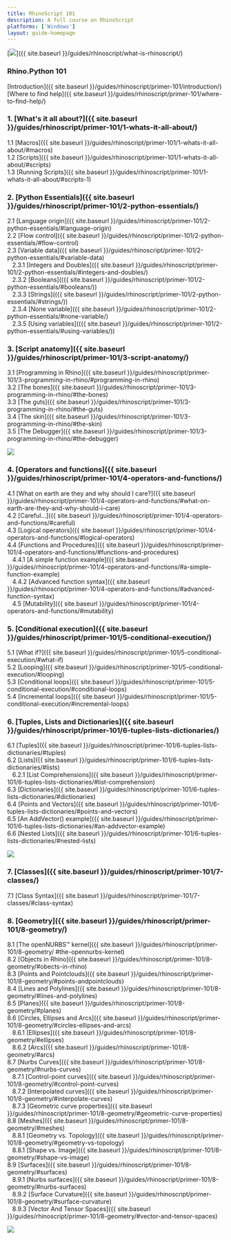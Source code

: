 ```yaml
---
title: RhinoScript 101
description: A full course on RhinoScript
platforms: ['Windows']
layout: guide-homepage
---
```


<!--the .snagit project for this image can be found next to the image -->
[<img src="{{ site.baseurl }}/images/rhinoscript-guides-col1.png">]({{ site.baseurl }}/guides/rhinoscript/what-is-rhinoscript/)

### Rhino.Python 101

   [Introduction]({{ site.baseurl }}/guides/rhinoscript/primer-101/introduction/)  
   [Where to find help]({{ site.baseurl }}/guides/rhinoscript/primer-101/where-to-find-help/)  

### 1. [What's it all about?]({{ site.baseurl }}/guides/rhinoscript/primer-101/1-whats-it-all-about/) 

   1.1 [Macros]({{ site.baseurl }}/guides/rhinoscript/primer-101/1-whats-it-all-about/#macros)  
   1.2 [Scripts]({{ site.baseurl }}/guides/rhinoscript/primer-101/1-whats-it-all-about/#scripts)  
   1.3 [Running Scripts]({{ site.baseurl }}/guides/rhinoscript/primer-101/1-whats-it-all-about/#scripts-1)  

### 2. [Python Essentials]({{ site.baseurl }}/guides/rhinoscript/primer-101/2-python-essentials/)  

   2.1	[Language origin]({{ site.baseurl }}/guides/rhinoscript/primer-101/2-python-essentials/#language-origin)  
   2.2	[Flow control]({{ site.baseurl }}/guides/rhinoscript/primer-101/2-python-essentials/#flow-control)  
   2.3	[Variable data]({{ site.baseurl }}/guides/rhinoscript/primer-101/2-python-essentials/#variable-data)  
&nbsp;&nbsp; 2.3.1	[Integers and Doubles]({{ site.baseurl }}/guides/rhinoscript/primer-101/2-python-essentials/#integers-and-doubles/)  
&nbsp;&nbsp; 2.3.2	[Booleans](({{ site.baseurl }}/guides/rhinoscript/primer-101/2-python-essentials/#booleans/))  
&nbsp;&nbsp; 2.3.3	[Strings](({{ site.baseurl }}/guides/rhinoscript/primer-101/2-python-essentials/#strings/))  
&nbsp;&nbsp; 2.3.4	[None variable]({{ site.baseurl }}/guides/rhinoscript/primer-101/2-python-essentials/#none-variable/)  
&nbsp;&nbsp; 2.3.5	[Using variables](({{ site.baseurl }}/guides/rhinoscript/primer-101/2-python-essentials/#using-variables/))  

### 3. [Script anatomy]({{ site.baseurl }}/guides/rhinoscript/primer-101/3-script-anatomy/)

   3.1 [Programming in Rhino]({{ site.baseurl }}/guides/rhinoscript/primer-101/3-programming-in-rhino/#programming-in-rhino)    
   3.2 [The bones]({{ site.baseurl }}/guides/rhinoscript/primer-101/3-programming-in-rhino/#the-bones)  
   3.3 [The guts]({{ site.baseurl }}/guides/rhinoscript/primer-101/3-programming-in-rhino/#the-guts)  
   3.4 [The skin]({{ site.baseurl }}/guides/rhinoscript/primer-101/3-programming-in-rhino/#the-skin)  
   3.5 [The Debugger]({{ site.baseurl }}/guides/rhinoscript/primer-101/3-programming-in-rhino/#the-debugger)   


<!--column-->

<!--the .snagit project for this image can be found next to the image -->
[<img src="{{ site.baseurl }}/images/rhinoscript-guides-col2.png">](https://docs.python.org/2/tutorial/index.html)

### 4. [Operators and functions]({{ site.baseurl }}/guides/rhinoscript/primer-101/4-operators-and-functions/)

   4.1	[What on earth are they and why should I care?]({{ site.baseurl }}/guides/rhinoscript/primer-101/4-operators-and-functions/#what-on-earth-are-they-and-why-should-i-care)   
   4.2	[Careful…]({{ site.baseurl }}/guides/rhinoscript/primer-101/4-operators-and-functions/#careful)     
   4.3	[Logical operators]({{ site.baseurl }}/guides/rhinoscript/primer-101/4-operators-and-functions/#logical-operators)     
   4.4	[Functions and Procedures]({{ site.baseurl }}/guides/rhinoscript/primer-101/4-operators-and-functions/#functions-and-procedures)     
&nbsp;&nbsp; 4.4.1 [A simple function example]({{ site.baseurl }}/guides/rhinoscript/primer-101/4-operators-and-functions/#a-simple-function-example)     
&nbsp;&nbsp; 4.4.2 [Advanced function syntax]({{ site.baseurl }}/guides/rhinoscript/primer-101/4-operators-and-functions/#advanced-function-syntax)     
&nbsp;&nbsp; 4.5	[Mutability]({{ site.baseurl }}/guides/rhinoscript/primer-101/4-operators-and-functions/#mutability)      

### 5. [Conditional execution]({{ site.baseurl }}/guides/rhinoscript/primer-101/5-conditional-execution/)

   5.1	[What if?]({{ site.baseurl }}/guides/rhinoscript/primer-101/5-conditional-execution/#what-if)  
   5.2	[Looping]({{ site.baseurl }}/guides/rhinoscript/primer-101/5-conditional-execution/#looping)  
   5.3	[Conditional loops]({{ site.baseurl }}/guides/rhinoscript/primer-101/5-conditional-execution/#conditional-loops)  
   5.4	[Incremental loops]({{ site.baseurl }}/guides/rhinoscript/primer-101/5-conditional-execution/#incremental-loops)  


### 6. [Tuples, Lists and Dictionaries]({{ site.baseurl }}/guides/rhinoscript/primer-101/6-tuples-lists-dictionaries/)

   6.1	[Tuples]({{ site.baseurl }}/guides/rhinoscript/primer-101/6-tuples-lists-dictionaries/#tuples)  
   6.2	[Lists]({{ site.baseurl }}/guides/rhinoscript/primer-101/6-tuples-lists-dictionaries/#lists)  
&nbsp;&nbsp; 6.2.1	[List Comprehensions]({{ site.baseurl }}/guides/rhinoscript/primer-101/6-tuples-lists-dictionaries/#list-comprehension)  
   6.3	[Dictionaries]({{ site.baseurl }}/guides/rhinoscript/primer-101/6-tuples-lists-dictionaries/#dictionaries)  
   6.4	[Points and Vectors]({{ site.baseurl }}/guides/rhinoscript/primer-101/6-tuples-lists-dictionaries/#points-and-vectors)  
   6.5	[An AddVector() example]({{ site.baseurl }}/guides/rhinoscript/primer-101/6-tuples-lists-dictionaries/#an-addvector-example)  
   6.6	[Nested Lists]({{ site.baseurl }}/guides/rhinoscript/primer-101/6-tuples-lists-dictionaries/#nested-lists)  


<!--column-->

<!--the .snagit project for this image can be found next to the image -->
[<img src="{{ site.baseurl }}/images/rhinoscript-guides-col3.png">](http://www.rhino3d.com/download/IronPython/5.0/RhinoPython101)


### 7. [Classes]({{ site.baseurl }}/guides/rhinoscript/primer-101/7-classes/)

7.1	[Class Syntax]({{ site.baseurl }}/guides/rhinoscript/primer-101/7-classes/#class-syntax)


### 8. [Geometry]({{ site.baseurl }}/guides/rhinoscript/primer-101/8-geometry/)
 
   8.1	[The openNURBS™ kernel]({{ site.baseurl }}/guides/rhinoscript/primer-101/8-geometry/
#the-opennurbs-kernel)  
   8.2	[Objects in Rhino]({{ site.baseurl }}/guides/rhinoscript/primer-101/8-geometry/#obects-in-rhino)  
   8.3	[Points and Pointclouds]({{ site.baseurl }}/guides/rhinoscript/primer-101/8-geometry/#points-andpointclouds)  
   8.4	[Lines and Polylines]({{ site.baseurl }}/guides/rhinoscript/primer-101/8-geometry/#lines-and-polylines)  
   8.5	[Planes]({{ site.baseurl }}/guides/rhinoscript/primer-101/8-geometry/#planes)  
   8.6	[Circles, Ellipses and Arcs]({{ site.baseurl }}/guides/rhinoscript/primer-101/8-geometry/#circles-ellipses-and-arcs)  
&nbsp;&nbsp; 8.6.1 [Ellipses]({{ site.baseurl }}/guides/rhinoscript/primer-101/8-geometry/#ellipses)  
&nbsp;&nbsp; 8.6.2 [Arcs]({{ site.baseurl }}/guides/rhinoscript/primer-101/8-geometry/#arcs)  
   8.7	[Nurbs Curves]({{ site.baseurl }}/guides/rhinoscript/primer-101/8-geometry/#nurbs-curves)  
&nbsp;&nbsp; 8.7.1 [Control-point curves]({{ site.baseurl }}/guides/rhinoscript/primer-101/8-geometry/#control-point-curves)  
&nbsp;&nbsp; 8.7.2 [Interpolated curves]({{ site.baseurl }}/guides/rhinoscript/primer-101/8-geometry/#interpolate-curves)  
&nbsp;&nbsp; 8.7.3 [Geometric curve properties]({{ site.baseurl }}/guides/rhinoscript/primer-101/8-geometry/#geometric-curve-properties)    
   8.8	[Meshes]({{ site.baseurl }}/guides/rhinoscript/primer-101/8-geometry/#meshes)  
&nbsp;&nbsp; 8.8.1 [Geometry vs. Topology]({{ site.baseurl }}/guides/rhinoscript/primer-101/8-geometry/#geometry-vs-topology)  
&nbsp;&nbsp; 8.8.1 [Shape vs. Image]({{ site.baseurl }}/guides/rhinoscript/primer-101/8-geometry/#shape-vs-image)  
   8.9	[Surfaces]({{ site.baseurl }}/guides/rhinoscript/primer-101/8-geometry/#surfaces)  
&nbsp;&nbsp; 8.9.1 [Nurbs surfaces]({{ site.baseurl }}/guides/rhinoscript/primer-101/8-geometry/#nurbs-surfaces)  
&nbsp;&nbsp; 8.9.2 [Surface Curvature]({{ site.baseurl }}/guides/rhinoscript/primer-101/8-geometry/#surface-curvature)  
&nbsp;&nbsp; 8.9.3 [Vector And Tensor Spaces]({{ site.baseurl }}/guides/rhinoscript/primer-101/8-geometry/#vector-and-tensor-spaces)   


<!--column-->

<!--the .snagit project for this image can be found next to the image -->
[<img src="{{ site.baseurl }}/images/rhinoscript-guides-col3.png">](http://www.rhino3d.com/download/IronPython/5.0/RhinoPython101)



